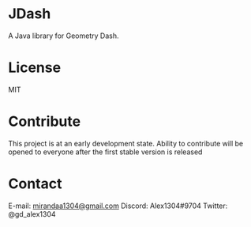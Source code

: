 # JDash

A Java library for Geometry Dash.

# License

MIT

# Contribute

This project is at an early development state. Ability to contribute will be opened to everyone after the first stable version is released

# Contact

E-mail: mirandaa1304@gmail.com
Discord: Alex1304#9704
Twitter: @gd_alex1304